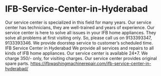 # IFB-Service-Center-in-Hyderabad
 Our service center is specialized in this field for many years. Our service center has technicians, they are well-trained and years of experience. Our service center is here to solve all issues in your IFB home appliances.  They solve all problems at first visiting only. So, please call us on 9133393347, 9133393346. We provide doorstep service to customer’s scheduled time. IFB Service Center in Hyderabad  We provide all services and repairs to all kinds of IFB home appliances. Our service center is available 24*7. We charge 350/- only, for visiting charges. Our service center provides original spare parts.  https://ifbwashingmachinerepair.com/ifb-service-center-in-hyderabad/

